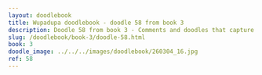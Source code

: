 ```yaml
---
layout: doodlebook
title: Wupadupa doodlebook - doodle 58 from book 3
description: Doodle 58 from book 3 - Comments and doodles that capture the essence of this event  
slug: /doodlebook/book-3/doodle-58.html
book: 3
doodle_image: ../../../images/doodlebook/260304_16.jpg
ref: 58
---	  
```

																																																																							